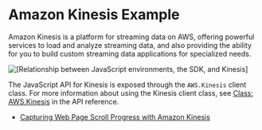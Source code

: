 # Amazon Kinesis Example<a name="kinesis-examples"></a>

Amazon Kinesis is a platform for streaming data on AWS, offering powerful services to load and analyze streaming data, and also providing the ability for you to build custom streaming data applications for specialized needs\.

![\[Relationship between JavaScript environments, the SDK, and Kinesis\]](http://docs.aws.amazon.com/sdk-for-javascript/v2/developer-guide/images/code-samples-kinesis.png)

The JavaScript API for Kinesis is exposed through the `AWS.Kinesis` client class\. For more information about using the Kinesis client class, see [Class: AWS\.Kinesis](http://docs.aws.amazon.com/AWSJavaScriptSDK/latest/AWS/Kinesis.html) in the API reference\.


+ [Capturing Web Page Scroll Progress with Amazon Kinesis](kinesis-examples-capturing-page-scrolling.md)